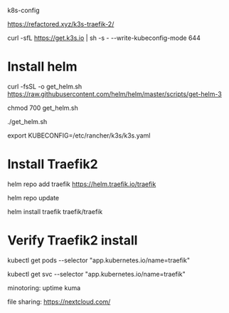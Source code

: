 k8s-config

https://refactored.xyz/k3s-traefik-2/

curl -sfL https://get.k3s.io | sh -s - --write-kubeconfig-mode 644

# Install helm

curl -fsSL -o get_helm.sh https://raw.githubusercontent.com/helm/helm/master/scripts/get-helm-3


chmod 700 get_helm.sh

./get_helm.sh

export KUBECONFIG=/etc/rancher/k3s/k3s.yaml

# Install Traefik2
helm repo add traefik https://helm.traefik.io/traefik

helm repo update

helm install traefik traefik/traefik

# Verify Traefik2 install
kubectl get pods --selector "app.kubernetes.io/name=traefik"

kubectl get svc --selector "app.kubernetes.io/name=traefik"


minotoring:
uptime kuma

file sharing:
https://nextcloud.com/

